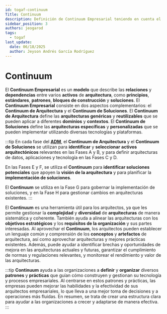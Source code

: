 ```yaml
---
id: togaf-continuum
Title: Continuum
description: Definición de Continuum Empresarial teniendo en cuenta el Continuum de Arquitectura y el Continuum de Soluciones
sidebar_position: 3
authors: jeogarod
tags:
  - togaf
last_update:
  date: 06/18/2025
  author: Jeyson Andrés García Rodríguez
---
```


# Continuum

El **Continuum Empresarial** es un **modelo** que describe las **relaciones** y **dependencias** entre varios **activos** de **arquitectura**, como **principios**, **estándares**, **patrones**, **bloques de construcción** y **soluciones**. El **Continuum Empresarial** consiste en dos aspectos complementarios: el **Continuum de Arquitectura** y el **Continuum de Soluciones**. El **Continuum de Arquitectura** define las **arquitecturas genéricas** y **reutilizables** que se pueden aplicar a diferentes **dominios** y **contextos**. El **Continuum de Soluciones** define las **arquitecturas específicas** y **personalizadas** que se pueden implementar utilizando diversas tecnologías y plataformas.

:::tip
En cada fase del [**ADM**](/docs/arquitectura/togaf/adm.md), el **Continuum de Arquitectura** y el **Continuum de Soluciones** se utilizan para **identificar** y **seleccionar** **activos arquitectónicos** relevantes en las Fases A y B, y para definir arquitecturas de datos, aplicaciones y tecnología en las Fases C y D.

En las Fases E y F, se utiliza el **Continuum** para **identificar soluciones potenciales** que apoyen la **visión de la arquitectura** y para planificar la **implementación de soluciones**. 

El **Continuum** se utiliza en la Fase G para gobernar la implementación de soluciones, y en la Fase H para gestionar cambios en arquitecturas existentes.
:::

El **Continuum** es una herramienta útil para los arquitectos, ya que les permite gestionar la **complejidad** y **diversidad** de **arquitecturas** de manera sistemática y coherente. También ayuda a alinear las arquitecturas con los **objetivos estratégicos** y los **requisitos de la organización** y sus partes interesadas. Al aprovechar el **Continuum**, los arquitectos pueden establecer un lenguaje común y comprensión de los **conceptos** y **artefactos** de arquitectura, así como aprovechar arquitecturas y mejores prácticas existentes. Además, puede ayudar a identificar brechas y oportunidades de mejora en las arquitecturas actuales y futuras, garantizar el cumplimiento de normas y regulaciones relevantes, y monitorear el rendimiento y valor de las arquitecturas.

:::tip
**Continuum** ayuda a las organizaciones a **definir** y **organizar** diversos **patrones** y **prácticas** que guían cómo construyen y gestionan su tecnología y procesos empresariales. Al centrarse en estos patrones y prácticas, las empresas pueden mejorar las habilidades y la efectividad de sus arquitectos empresariales, lo que lleva a una mejor toma de decisiones y a operaciones más fluidas. En resumen, se trata de crear una estructura clara para ayudar a las organizaciones a crecer y adaptarse de manera efectiva.
:::


